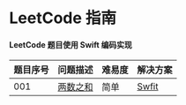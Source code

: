 # LeetCode 指南
#### LeetCode 题目使用 Swift 编码实现 

|题目序号| 问题描述|难易度|解决方案|
|----------|-----------|----------|----------|
|001        |[两数之和](https://leetcode-cn.com/problems/two-sum/)|简单|[Swfit](https://github.com/gl-lei/algorithm/blob/master/LeetCode/001-%E4%B8%A4%E6%95%B0%E4%B9%8B%E5%92%8C/001.swift)|
